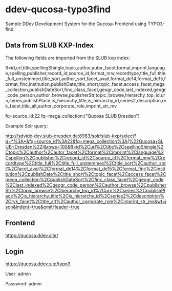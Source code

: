 # ddev-qucosa-typo3find
Sample DDev Development System for the Qucosa-Frontend using TYPO3-find


## Data from SLUB KXP-Index

The following fields are imported from the SLUB kxp index:

fl=id,url,title,spellingShingle,topic,author,autor_facet,format,imprint,language,spelling,publisher,record_id,source_id,format_nrw,recordtype,title_full,title_full_unstemmed,title_sort,author_sort,facet_avail,format_de14,format_de15,format_finc,institution,publishDate,title_short,topic_facet,access_facet,mega_collection,publishDateSort,finc_class_facet,geogr_code,last_indexed,geogr_code_person,author_browse,publisherStr,topic_browse,hierarchy_top_id,urn,series,publishPlace,is_hierarchy_title,is_hierarchy_id,series2,description,rvk_facet,title_alt,author_corporate_role,imprint_str_mv

fq=source_id:22
fq=mega_collection:("Qucosa SLUB Dresden")

Example Solr query:

http://sdvidx-dev.slub-dresden.de:8983/solr/slub-kxp/select?q=*%3A*&fq=source_id%3A22&fq=mega_collection%3A(%22Qucosa+SLUB+Dresden%22)&rows=100&fl=id%2Curl%2Ctitle%2CspellingShingle%2Ctopic%2Cauthor%2Cautor_facet%2Cformat%2Cimprint%2Clanguage%2Cspelling%2Cpublisher%2Crecord_id%2Csource_id%2Cformat_nrw%2Crecordtype%2Ctitle_full%2Ctitle_full_unstemmed%2Ctitle_sort%2Cauthor_sort%2Cfacet_avail%2Cformat_de14%2Cformat_de15%2Cformat_finc%2Cinstitution%2CpublishDate%2Ctitle_short%2Ctopic_facet%2Caccess_facet%2Cmega_collection%2CpublishDateSort%2Cfinc_class_facet%2Cgeogr_code%2Clast_indexed%2Cgeogr_code_person%2Cauthor_browse%2CpublisherStr%2Ctopic_browse%2Chierarchy_top_id%2Curn%2Cseries%2CpublishPlace%2Cis_hierarchy_title%2Cis_hierarchy_id%2Cseries2%2Cdescription%2Crvk_facet%2Ctitle_alt%2Cauthor_corporate_role%2Cimprint_str_mv&wt=json&indent=true&omitHeader=true


## Frontend

https://qucosa.ddev.site/

## Login

https://qucosa.ddev.site/typo3

User: admin

Password: admin

